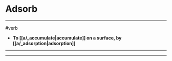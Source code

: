 # Adsorb
---
#verb
- **To [[a/_accumulate|accumulate]] on a surface, by [[a/_adsorption|adsorption]]**
---
---
